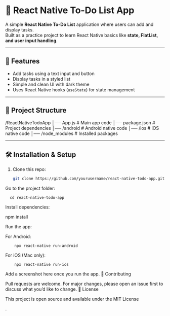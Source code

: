 # 📝 React Native To-Do List App

A simple **React Native To-Do List** application where users can add and display tasks.  
Built as a practice project to learn React Native basics like **state, FlatList, and user input handling**.

---

## 🚀 Features
- Add tasks using a text input and button
- Display tasks in a styled list
- Simple and clean UI with dark theme
- Uses React Native hooks (`useState`) for state management

---

## 📂 Project Structure

/ReactNativeTodoApp
│── App.js # Main app code
│── package.json # Project dependencies
│── /android # Android native code
│── /ios # iOS native code
│── /node_modules # Installed packages


---

## 🛠️ Installation & Setup

1. Clone this repo:
   ```bash
   git clone https://github.com/yourusername/react-native-todo-app.git

Go to the project folder:

      cd react-native-todo-app

Install dependencies:

npm install

Run the app:

For Android:

        npx react-native run-android

For iOS (Mac only):

        npx react-native run-ios

Add a screenshot here once you run the app.
🤝 Contributing

Pull requests are welcome. For major changes, please open an issue first to discuss what you’d like to change.
📜 License

This project is open source and available under the MIT License

.